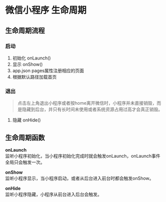 # 微信小程序 生命周期

## 生命周期流程

### 启动

1. 初始化 onLaunch()
2. 显示 onShow()
3. app.json pages属性注册相应的页面
4. 根据默认路径加载首页

### 退出

> 点击左上角退出小程序或者按home离开微信时，小程序并未直接销毁，而是隐藏到后台，并只有长时间未使用或者系统资源占用过高才会真正销毁。

1. 隐藏 onHide()

## 生命周期函数

**onLaunch**  
监听小程序初始化，当小程序初始化完成时就会触发onLaunch，onLaunch事件全局只会触发一次。

**onShow**  
监听小程序显示，当小程序启动，或者从后台进入前台时都会触发onShow。

**onHide**  
监听小程序隐藏，小程序从前台进入后台会触发。

